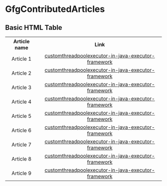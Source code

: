 # GfgContributedArticles
<!DOCTYPE html>
<html>
<body>

<h2>Basic HTML Table</h2>

<table style="width:100%">
  
  
  <tr>
    <th>Article name</th>
    <th>Link</th> 
  </tr>
 
  
  <tr>
    <td><center>Article 1</center></td>
     <td><center><a href="https://www.geeksforgeeks.org/customthreadpoolexecutor-in-java-executor-framework/">customthreadpoolexecutor-in-java-executor-framework</a></center></td>
  </tr>
  
  
    
  <tr>
    <td><center>Article 2</center></td>
     <td><center><a href="https://www.geeksforgeeks.org/using-guavas-collectors-for-collecting-streams-to-immutable-collections-in-java/">customthreadpoolexecutor-in-java-executor-framework</a></center></td>
  </tr>
  
  
  
  
    
  <tr>
    <td><center>Article 3</center></td>
     <td><center><a href="https://www.geeksforgeeks.org/java-program-to-implement-inversion-method-for-random-number-generation/">customthreadpoolexecutor-in-java-executor-framework</a></center></td>
  </tr>
  
  
  
    
  <tr>
    <td><center>Article 4</center></td>
     <td><center><a href="https://www.geeksforgeeks.org/standard-practice-for-protecting-sensitive-data-in-java-application/">customthreadpoolexecutor-in-java-executor-framework</a></center></td>
  </tr>
  
  
  
    
  <tr>
    <td><center>Article 5</center></td>
     <td><center><a href="https://www.geeksforgeeks.org/how-to-use-svg-vector-drawables-in-android/">customthreadpoolexecutor-in-java-executor-framework</a></center></td>
  </tr>
  
  
  
    
  <tr>
    <td><center>Article 6</center></td>
     <td><center><a href="https://www.geeksforgeeks.org/jep-package-tool-in-java/">customthreadpoolexecutor-in-java-executor-framework</a></center></td>
  </tr>
  
  
  
  
    
  <tr>
    <td><center>Article 7</center></td>
     <td><center><a href="https://www.geeksforgeeks.org/how-to-create-custom-model-for-android-using-tensorflow/">customthreadpoolexecutor-in-java-executor-framework</a></center></td>
  </tr>
  
  
  
  
    
  <tr>
    <td><center>Article 8</center></td>
     <td><center><a href="https://www.geeksforgeeks.org/how-to-use-android-sliding-activity-library-in-android-app/">customthreadpoolexecutor-in-java-executor-framework</a></center></td>
  </tr>
  
  
  
  
  
    
  <tr>
    <td><center>Article 9</center></td>
     <td><center><a href="https://www.geeksforgeeks.org/zip-api-in-java/">customthreadpoolexecutor-in-java-executor-framework</a></center></td>
  </tr> 
  
  </table>
</body>
</html>

